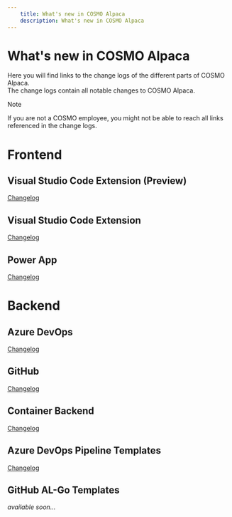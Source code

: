 ```yaml
---
    title: What's new in COSMO Alpaca
    description: What's new in COSMO Alpaca
---
```


# What's new in COSMO Alpaca

Here you will find links to the change logs of the different parts of COSMO Alpaca.\
The change logs contain all notable changes to COSMO Alpaca.
> [!NOTE]
> If you are not a COSMO employee, you might not be able to reach all links referenced in the change logs.

# Frontend

## Visual Studio Code Extension (Preview)

[Changelog](changelogs/frontend/alpaca-vsc-extension.md)

## Visual Studio Code Extension

[Changelog](changelogs/frontend/azdevops-vscode-extension.md)

## Power App

[Changelog](changelogs/frontend/power-app.md)

# Backend

## Azure DevOps

[Changelog](changelogs/backend/azure-devops.md)

## GitHub

[Changelog](changelogs/backend/github.md)

## Container Backend

[Changelog](changelogs/backend/container.md)

## Azure DevOps Pipeline Templates

[Changelog](changelogs/backend/azure-devops-pipeline-templates.md)

## GitHub AL-Go Templates

*available soon...*
